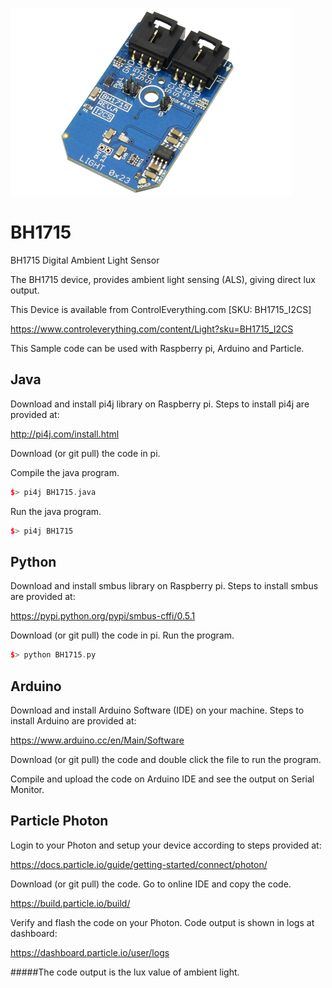 [![BH1715](BH1715_I2CS.png)](https://www.controleverything.com/content/Light?sku=BH1715_I2CS)
# BH1715
BH1715 Digital Ambient Light Sensor

The BH1715 device, provides ambient light sensing (ALS), giving direct lux output.

This Device is available from ControlEverything.com [SKU: BH1715_I2CS]

https://www.controleverything.com/content/Light?sku=BH1715_I2CS

This Sample code can be used with Raspberry pi, Arduino and Particle.

## Java
Download and install pi4j library on Raspberry pi. Steps to install pi4j are provided at:

http://pi4j.com/install.html

Download (or git pull) the code in pi.

Compile the java program.
```cpp
$> pi4j BH1715.java
```

Run the java program.
```cpp
$> pi4j BH1715
```

## Python
Download and install smbus library on Raspberry pi. Steps to install smbus are provided at:

https://pypi.python.org/pypi/smbus-cffi/0.5.1

Download (or git pull) the code in pi. Run the program.

```cpp
$> python BH1715.py
```

## Arduino
Download and install Arduino Software (IDE) on your machine. Steps to install Arduino are provided at:

https://www.arduino.cc/en/Main/Software

Download (or git pull) the code and double click the file to run the program.

Compile and upload the code on Arduino IDE and see the output on Serial Monitor.


## Particle Photon

Login to your Photon and setup your device according to steps provided at:

https://docs.particle.io/guide/getting-started/connect/photon/

Download (or git pull) the code. Go to online IDE and copy the code.

https://build.particle.io/build/

Verify and flash the code on your Photon. Code output is shown in logs at dashboard:

https://dashboard.particle.io/user/logs

#####The code output is the lux value of ambient light.

